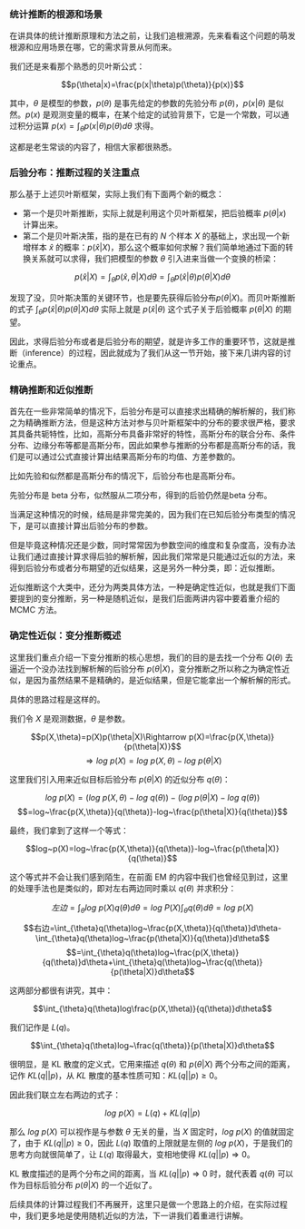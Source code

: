 ### 统计推断的根源和场景

在讲具体的统计推断原理和方法之前，让我们追根溯源，先来看看这个问题的萌发根源和应用场景在哪，它的需求背景从何而来。

我们还是来看那个熟悉的贝叶斯公式：

$$p(\theta|x)=\frac{p(x|\theta)p(\theta)}{p(x)}$$

其中，$\theta$ 是模型的参数，$p(\theta)$ 是事先给定的参数的先验分布 $p(\theta)$，$p(x|\theta)$
是似然。$p(x)$ 是观测变量的概率，在某个给定的试验背景下，它是一个常数，可以通过积分运算
$p(x)=\int_{\theta}p(x|\theta)p(\theta)d\theta$ 求得。

这都是老生常谈的内容了，相信大家都很熟悉。

### 后验分布：推断过程的关注重点

那么基于上述贝叶斯框架，实际上我们有下面两个新的概念：

  * 第一个是贝叶斯推断，实际上就是利用这个贝叶斯框架，把后验概率 $p(\theta|x)$ 计算出来。
  * 第二个是贝叶斯决策，指的是在已有的 $N$ 个样本 $X$ 的基础上，求出现一个新增样本 $\hat{x}$ 的概率：$p(\hat{x}|X)$，那么这个概率如何求解？我们简单地通过下面的转换关系就可以求得，我们把模型的参数 $\theta$ 引入进来当做一个变换的桥梁：

$$p(\hat{x}|X)=\int_{\theta}p(\hat{x},\theta|X)d\theta=\int_{\theta}p(\hat{x}|\theta)p(\theta|X)d\theta$$

发现了没，贝叶斯决策的关键环节，也是要先获得后验分布$p(\theta|X)$。而贝叶斯推断的式子
$\int_{\theta}p(\hat{x}|\theta)p(\theta|X)d\theta$ 实际上就是 $p(\hat{x}|\theta)$
这个式子关于后验概率 $p(\theta|X)$ 的期望。

因此，求得后验分布或者是后验分布的期望，就是许多工作的重要环节，这就是推断（inference）的过程，因此就成为了我们从这一节开始，接下来几讲内容的讨论重点。

### 精确推断和近似推断

首先在一些非常简单的情况下，后验分布是可以直接求出精确的解析解的，我们称之为精确推断方法，但是这种方法对参与贝叶斯框架中的分布的要求很严格，要求其具备共轭特性，比如，高斯分布具备非常好的特性，高斯分布的联合分布、条件分布、边缘分布等都是高斯分布，因此如果参与推断的分布都是高斯分布的话，我们是可以通过公式直接计算出结果高斯分布的均值、方差参数的。

比如先验和似然都是高斯分布的情况下，后验分布也是高斯分布。

先验分布是 beta 分布，似然服从二项分布，得到的后验仍然是beta 分布。

当满足这种情况的时候，结局是非常完美的，因为我们在已知后验分布类型的情况下，是可以直接计算出后验分布的参数。

但是毕竟这种情况还是少数，同时常常因为参数空间的维度和复杂度高，没有办法让我们通过直接计算求得后验的解析解，因此我们常常是只能通过近似的方法，来得到后验分布或者分布期望的近似结果，这是另外一种分类，即：近似推断。

近似推断这个大类中，还分为两类具体方法，一种是确定性近似，也就是我们下面要提到的变分推断，另一种是随机近似，是我们后面两讲内容中要着重介绍的 MCMC
方法。

### 确定性近似：变分推断概述

这里我们重点介绍一下变分推断的核心思想，我们的目的是去找一个分布 $Q(\theta)$ 去逼近一个没办法找到解析解的后验分布
$p(\theta|X)$，变分推断之所以称之为确定性近似，是因为虽然结果不是精确的，是近似结果，但是它能拿出一个解析解的形式。

具体的思路过程是这样的。

我们令 $X$ 是观测数据，$\theta$ 是参数。

$$p(X,\theta)=p(X)p(\theta|X)\Rightarrow
p(X)=\frac{p(X,\theta)}{p(\theta|X)}$$$$\Rightarrow
log~p(X)=log~p(X,\theta)-log~p(\theta|X)$$

这里我们引入用来近似目标后验分布 $p(\theta|X)$ 的近似分布 $q(\theta)$：

$$log~p(X)=(log~p(X,\theta)-log~q(\theta))-(log~p(\theta|X)-log~q(\theta))$$$$=log~\frac{p(X,\theta)}{q(\theta)}-log~\frac{p(\theta|X)}{q(\theta)}$$

最终，我们拿到了这样一个等式：

$$log~p(X)=log~\frac{p(X,\theta)}{q(\theta)}-log~\frac{p(\theta|X)}{q(\theta)}$$

这个等式并不会让我们感到陌生，在前面 EM 的内容中我们也曾经见到过，这里的处理手法也是类似的，即对左右两边同时乘以 $q(\theta)$ 并求积分：

$$左边=\int_{\theta}log~p(X)q(\theta)d\theta=log~P(X)\int_{\theta}q(\theta)d\theta=log~p(X)$$

$$右边=\int_{\theta}q(\theta)log~\frac{p(X,\theta)}{q(\theta)}d\theta-\int_{\theta}q(\theta)log~\frac{p(\theta|X)}{q(\theta)}d\theta$$$$=\int_{\theta}q(\theta)log~\frac{p(X,\theta)}{q(\theta)}d\theta+\int_{\theta}q(\theta)log~\frac{q(\theta)}{p(\theta|X)}d\theta$$

这两部分都很有讲究，其中：

$$\int_{\theta}q(\theta)log\frac{p(X,\theta)}{q(\theta)}d\theta$$

我们记作是 $L(q)$。

$$\int_{\theta}q(\theta)log~\frac{q(\theta)}{p(\theta|X)}d\theta$$

很明显，是 KL 散度的定义式，它用来描述 $q(\theta)$ 和 $p(\theta|X)$ 两个分布之间的距离，记作 $KL(q||p)$，从
$KL$ 散度的基本性质可知：$KL(q||p) \ge 0$。

因此我们联立左右两边的式子：

$$log~p(X)=L(q)+KL(q||p)$$

那么 $log~p(X)$ 可以视作是与参数 $\theta$ 无关的量，当 $X$ 固定时，$log~p(X)$ 的值就固定了，由于 $KL(q||p)
\ge 0$，因此 $L(q)$ 取值的上限就是左侧的 $log~p(X)$，于是我们的思考方向就很简单了，让 $L(q)$ 取得最大，变相地使得
$KL(q||p)\Rightarrow 0$。

KL 散度描述的是两个分布之间的距离，当 $KL(q||p)\Rightarrow 0$ 时，就代表着 $q(\theta)$ 可以作为目标后验分布
$p(\theta|X)$ 的一个近似了。

后续具体的计算过程我们不再展开，这里只是做一个思路上的介绍，在实际过程中，我们更多地是使用随机近似的方法，下一讲我们着重进行讲解。

